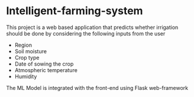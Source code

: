 # Intelligent-farming-system


This project is a web based application that predicts whether irrigation should be done by considering the following inputs from the user
- Region
- Soil moisture
- Crop type
- Date of sowing the crop
- Atmospheric temperature
- Humidity

The ML Model is integrated with the front-end using Flask web-framework
